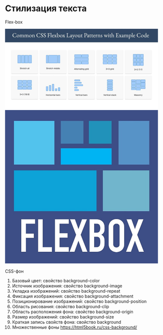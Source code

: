 # Стилизация текста



Flex-box

![Alt for Imsage](../css/images/flex-1.jpeg)
![Alt for Imsage](../css/images/flex-2.jpg)


CSS-фон
1. Базовый цвет: свойство background-color
2. Источник изображения: свойство background-image
3. Укладка изображений: свойство background-repeat
4. Фиксация изображения: свойство background-attachment
5. Позиционирование изображений: свойство background-position
6. Область рисования: свойство background-clip
7. Область расположения фона: свойство background-origin
8. Размер изображений: свойство background-size
9. Краткая запись свойств фона: свойство background
10. Множественные фоны
    https://html5book.ru/css-background/